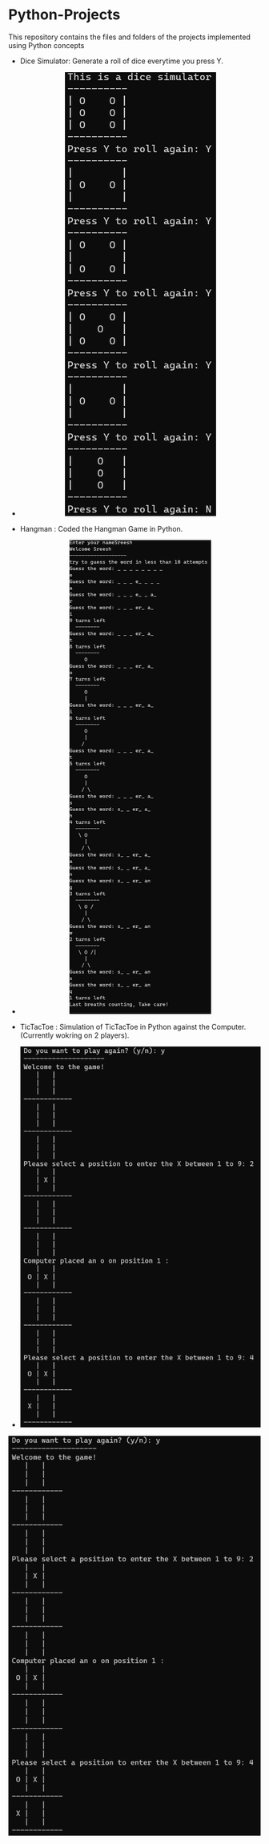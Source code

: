 # Python-Projects
This repository contains the files and folders of the projects implemented using Python concepts

- Dice Simulator: Generate a roll of dice everytime you press Y.
- <p align="center">
  <img src="https://github.com/sreesh2411/Python-Projects/blob/main/dicesimulator/dicesimulator.png" />
</p>

- Hangman : Coded the Hangman Game in Python.
- <p align="center">
  <img src="https://github.com/sreesh2411/Python-Projects/blob/main/hangman/hangman.png" />
</p>

- TicTacToe : Simulation of TicTacToe in Python against the Computer. (Currently wokring on 2 players).
- <p align="center">
  <img src="https://github.com/sreesh2411/Python-Projects/blob/main/tictactoe/ttt1.png" />
</p>
<p align="center">
  <img src="https://github.com/sreesh2411/Python-Projects/blob/main/tictactoe/ttt1.png" />
</p>

